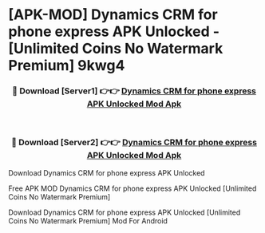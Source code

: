 # [APK-MOD] Dynamics CRM for phone express APK Unlocked - [Unlimited Coins No Watermark Premium] 9kwg4



<div align="center">
<h3>🔴 Download [Server1] 👉👉 <a href="https://momento.my/?title=Dynamics_CRM_for_phone_express_APK_Unlocked">Dynamics CRM for phone express APK Unlocked Mod Apk</a></h3><br>

<h3>🔴 Download [Server2] 👉👉 <a href="https://momento.my/?title=Dynamics_CRM_for_phone_express_APK_Unlocked">Dynamics CRM for phone express APK Unlocked Mod Apk</a></h3>
</div>



Download Dynamics CRM for phone express APK Unlocked 

Free APK MOD Dynamics CRM for phone express APK Unlocked [Unlimited Coins No Watermark Premium]

Download Dynamics CRM for phone express APK Unlocked [Unlimited Coins No Watermark Premium] Mod For Android
